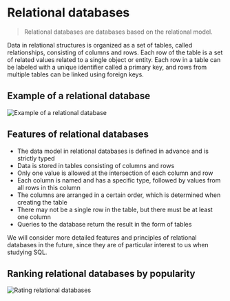 # Relational databases

> Relational databases are databases based on the relational model.

Data in relational structures is organized as a set of tables, called relationships, consisting of columns and rows.
Each row of the table is a set of related values related to a single object or entity.
Each row in a table can be labeled with a unique identifier called a primary key, and rows from multiple tables can be linked using foreign keys.

## Example of a relational database

![Example of a relational database](https://sql-academy.org/static/guidePage/relation-databases/en_relation_dbms.png "Example of a relational database")

## Features of relational databases

- The data model in relational databases is defined in advance and is strictly typed
- Data is stored in tables consisting of columns and rows
- Only one value is allowed at the intersection of each column and row
- Each column is named and has a specific type, followed by values from all rows in this column
- The columns are arranged in a certain order, which is determined when creating the table
- There may not be a single row in the table, but there must be at least one column
- Queries to the database return the result in the form of tables

We will consider more detailed features and principles of relational databases in the future, since they are
of particular interest to us when studying SQL.

## Ranking relational databases by popularity

![Rating relational databases](https://sql-academy.org/static/guidePage/relation-databases/relation_dbms_rating.png "Rating relational databases")
